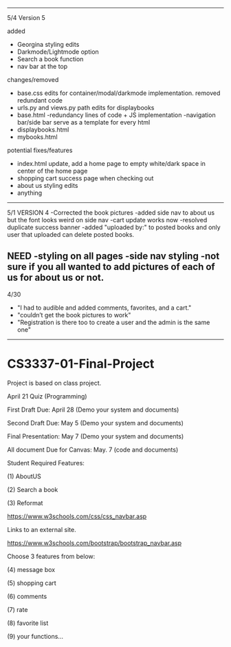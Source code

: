 ---------------------------------------------------------------------------------------------
5/4
Version 5

added

+ Georgina styling edits
+ Darkmode/Lightmode option
+ Search a book function
+ nav bar at the top

changes/removed

- base.css edits for container/modal/darkmode implementation. removed redundant code
- urls.py and views.py path edits for displaybooks
- base.html -redundancy lines of code + JS implementation -navigation bar/side bar serve as a template for every html
- displaybooks.html
- mybooks.html

potential fixes/features

- index.html update, add a home page to empty white/dark space in center of the home page
- shopping cart success page when checking out
- about us styling edits
- anything
---------------------------------------------------------------------------------------------
5/1
VERSION 4
-Corrected the book pictures
-added side nav to about us but the font looks weird on side nav
-cart update works now
-resolved duplicate success banner
-added "uploaded by:" to posted books and only user that uploaded can delete posted books.

NEED
-styling on all pages
-side nav styling
-not sure if you all wanted to add pictures of each of us for about us or not.
---------------------------------------------------------------------------------------------
4/30

- "I had to audible and added comments, favorites, and a cart." 
- "couldn’t get the book pictures to work"
- "Registration is there too to create a user and the admin is the same one"

----------------------------------------------------------------------------------------------

# CS3337-01-Final-Project
Project is based on class project.

April 21 Quiz (Programming)

First Draft Due:  April 28    (Demo your system and documents)     

Second Draft Due:   May 5   (Demo your system and documents)                 

Final Presentation:   May 7   (Demo your system and documents)                                                   

All document Due for Canvas:    May. 7 (code and documents)                 

Student Required Features:

(1) AboutUS

(2) Search a book

(3) Reformat

https://www.w3schools.com/css/css_navbar.asp

Links to an external site.

https://www.w3schools.com/bootstrap/bootstrap_navbar.asp

 

Choose 3 features from below:

(4) message box

(5) shopping cart

(6) comments

(7) rate

(8) favorite list

(9) your functions...

